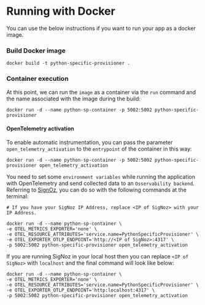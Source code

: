 # Running with Docker
You can use the below instructions if you want to run your app as a docker image.
### Build Docker image
```
docker build -t python-specific-provisioner .
```
### Container execution
At this point, we can run the `image` as a container via the `run` command and the name associated with the image during the build:
```
docker run -d --name python-sp-container -p 5002:5002 python-specific-provisioner
```
#### OpenTelemetry activation
To enable automatic instrumentation, you can pass the parameter `open_telemetry_activation` to the `entrypoint` of the container in this way:
```
docker run -d --name python-sp-container -p 5002:5002 python-specific-provisioner open_telemetry_activation
```

You need to set some `environment variables` while running the application with OpenTelemetry and send collected data to an `Osservability backend`. Referring to [SignOz](./opentelemetry.md), you can do so with the following commands at the terminal:
```
# If you have your SigNoz IP Address, replace <IP of SigNoz> with your IP Address.

docker run -d --name python-sp-container \
-e OTEL_METRICS_EXPORTER='none' \
-e OTEL_RESOURCE_ATTRIBUTES='service.name=PythonSpecificProvisioner' \
-e OTEL_EXPORTER_OTLP_ENDPOINT='http://<IP of SigNoz>:4317' \
-p 5002:5002 python-specific-provisioner open_telemetry_activation
```
If you are running SigNoz in your local host then you can replace `<IP of SigNoz>` with `localhost` and the final command will look like below:
```
docker run -d --name python-sp-container \
-e OTEL_METRICS_EXPORTER='none' \
-e OTEL_RESOURCE_ATTRIBUTES='service.name=PythonSpecificProvisioner' \
-e OTEL_EXPORTER_OTLP_ENDPOINT='http:localhost:4317' \
-p 5002:5002 python-specific-provisioner open_telemetry_activation
```
